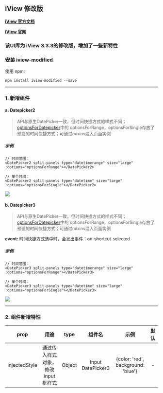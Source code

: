 ## iView 修改版

[**iView 官方文档**][official-document]

[**iView 官网**][official-website]

### 该UI库为 iView 3.3.3的修改版，增加了一些新特性

### 安装 iview-modified

使用 npm:
```
npm install iview-modified --save
```

***
### 1. 新增组件

#### a. Datepicker2

> API与原生DatePicker一致，但时间快捷方式的样式不同；<br>
[optionsForDatepicker][file-optionsForDatepicker]中的 optionsForRange，optionsForSingle存放了预设的时间快捷方式；可通过mixins混入页面实例

##### 示例
```
// 时间范围：
<DatePicker2 split-panels type="datetimerange" size="large" :options="optionsForRange"></DatePicker2>

// 单个时间：
<DatePicker2 split-panels type="datetime" size="large" :options="optionsForSingle"></DatePicker2>
```

![][pic-datepicker2]


#### b. Datepicker3

> API与原生DatePicker一致，但时间快捷方式的样式不同；<br>
[optionsForDatepicker][file-optionsForDatepicker]中的 optionsForRange，optionsForSingle存放了预设的时间快捷方式；可通过mixins混入页面实例

**event:**
时间快捷方式选中时，会发出事件：on-shortcut-selected

##### 示例
```
// 时间范围：
<DatePicker3 split-panels type="datetimerange" size="large" :options="optionsForRange"></DatePicker3>

// 单个时间：
<DatePicker3 split-panels type="datetime" size="large" :options="optionsForSingle"></DatePicker3>
```
![][pic-datepicker3]



***
### 2. 组件新增特性

|prop|用途|type|组件名|示例|默认|
|:-:|:-:|:-:|:-:|:-:|:-:|
|injectedStyle|通过传入样式对象，修改input框样式|Object|Input<br>DatePicker3|{color: 'red', background: 'blue'}|-|





[official-document]: https://github.com/trevorHsu/iview-modified/blob/master/official-document.md
[official-website]: https://www.iviewui.com/

[file-optionsForDatepicker]: https://github.com/trevorHsu/iview-modified/tree/master/document_assets/additional-file/optionsForDatepicker

[pic-datepicker2]: https://raw.githubusercontent.com/trevorHsu/iview-modified/master/document_assets/pic/datepicker2.gif
[pic-datepicker3]: https://raw.githubusercontent.com/trevorHsu/iview-modified/master/document_assets/pic/datepicker3.gif
[pic-tableLazy]: https://raw.githubusercontent.com/trevorHsu/iview-modified/master/document_assets/pic/tableLazy.gif
